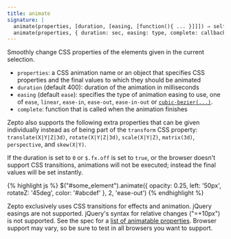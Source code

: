 ```yaml
---
title: animate
signature: |
  animate(properties, [duration, [easing, [function(){ ... }]]]) ⇒ self
  animate(properties, { duration: sec, easing: type, complete: callback }) ⇒ self
---
```


Smoothly change CSS properties of the elements given in the current selection.

* `properties`: a CSS animation name or an object that specifies CSS properties and the final values to which they should be animated
* `duration` (default 400): duration of the animation in milliseconds
* `easing` (default `ease`): specifies the type of animation easing to use, one of `ease`, `linear`, `ease-in`, `ease-out`, `ease-in-out` or <a href="http://www.w3.org/TR/css3-transitions/#transition-timing-function_tag">`cubic-bezier(...)`</a>.
* `complete`: function that is called when the animation finishes

Zepto also supports the following extra properties that can be given individually instead as of being part of the `transform` CSS property: `translate(X|Y|Z|3d)`, `rotate(X|Y|Z|3d)`, `scale(X|Y|Z)`, `matrix(3d)`, `perspective`, and `skew(X|Y)`.

If the duration is set to `0` or `$.fx.off` is set to `true`, or the browser doesn't support CSS transitions, animations will not be executed; instead the final values will be set instantly.

{% highlight js %}
$("#some_element").animate({
  opacity: 0.25, left: '50px', rotateZ: '45deg', color: '#abcdef'
}, 2, 'ease-out')
{% endhighlight %}

<p class=compat>
  Zepto exclusively uses CSS transitions for effects and animation. 
  jQuery easings are not supported. jQuery's syntax for relative changes ("=+10px") is not supported.
  See the spec for a 
  <a href="http://www.w3.org/TR/css3-transitions/#animatable-properties-">list of animatable properties</a>.
  Browser support may vary, so be sure to test in all browsers you want to support.
</p>
